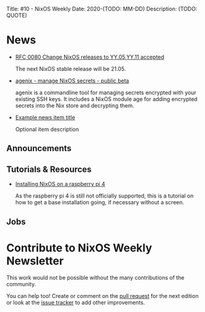 Title: #10 - NixOS Weekly
Date: 2020-(TODO: MM-DD)
Description: (TODO: QUOTE)

# News

- [RFC 0080 Change NixOS releases to YY.05,YY.11 accepted](https://github.com/NixOS/rfcs/pull/80)

  The next NixOS stable release will be 21.05.
  
- [agenix - manage NixOS secrets - public beta](https://discourse.nixos.org/t/agenix-manage-nixos-secrets-public-beta/10580)

  agenix is a commandline tool for managing secrets encrypted with your existing SSH keys. It includes a NixOS module age for adding encrypted secrets into the Nix store and decrypting them.

- [Example news item title](http://example.com)

  Optional item description

## Announcements

## Tutorials & Resources

- [Installing NixOS on a raspberry pi 4](https://schauderbasis.de/posts/install_nixos_on_raspberry_pi_4/)
  
  As the raspberry pi 4 is still not officially supported, this is a tutorial on how to get a base installation going, if necessary without a screen.

## Jobs

# Contribute to NixOS Weekly Newsletter

This work would not be possible without the many contributions of the community.

You can help too! Create or comment on the [pull request](https://github.com/NixOS/nixos-weekly/pulls)
for the next edition or look at the
[issue tracker](https://github.com/NixOS/nixos-weekly/issues) to add other improvements.

